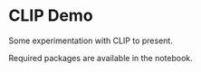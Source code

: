 # CLIP Demo
Some experimentation with CLIP to present.

Required packages are available in the notebook.

